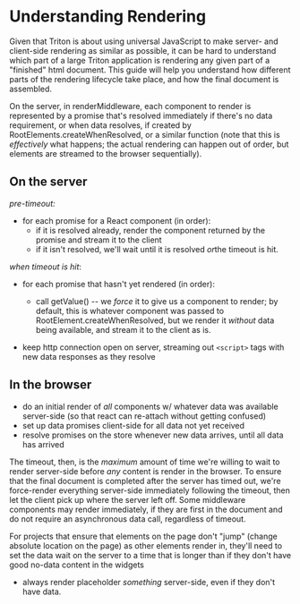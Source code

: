 # Understanding Rendering

Given that Triton is about using universal JavaScript to make server- and client-side rendering as similar as possible, it can be hard to understand which part of a large Triton application is rendering any given part of a "finished" html document.  This guide will help you understand how different parts of the rendering lifecycle take place, and how the final document is assembled.

On the server, in renderMiddleware, each component to render is represented by a promise that's resolved immediately if there's no data requirement, or when data resolves, if created by RootElements.createWhenResolved, or a similar function (note that this is ​_effectively_​ what happens; the actual rendering can happen out of order, but elements are streamed to the browser sequentially).

## On the server​
​*pre-timeout:*​
- for each promise for a React component (in order):
   - if it is resolved already, render the component returned by the promise and stream it to the client
   - if it isn't resolved, we'll wait until it is resolved ​_or_​ the timeout is hit.

​*when timeout is hit*​:
- for each promise that hasn't yet rendered (in order):
   - call getValue() -- we ​_force_ it to give us a component to render; by default, this is whatever component was passed to RootElement.createWhenResolved, but we render it _without_​ data being available, and stream it to the client as is.

- keep http connection open on server, streaming out `<script>` tags with new data responses as they resolve

## In the browser
- do an initial render of ​_all_​ components w/ whatever data was available server-side (so that react can re-attach without getting confused)
- set up data promises client-side for all data not yet received
- resolve promises on the store whenever new data arrives, until all data has arrived

The timeout, then, is the ​_maximum_​ amount of time we're willing to wait to render server-side before _any_ content is render in the browser.  To ensure that the final document is completed after the server has timed out, we're force-render everything server-side immediately following  the timeout, then let the client pick up where the server left off.  Some middleware components may render immediately, if they are first in the document and do not require an asynchronous data call, regardless of timeout.

For projects that ensure that elements on the page don't "jump" (change absolute location on the page) as other elements render in, they'll need to set the data wait on the server to a time that is longer than  if they don't have good no-data content in the widgets
- always render placeholder ​_something_​ server-side, even if they don't have data.
